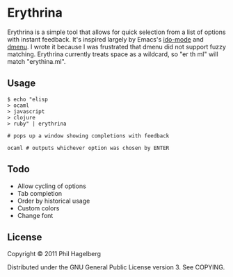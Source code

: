 # Erythrina

Erythrina is a simple tool that allows for quick selection from a list
of options with instant feedback. It's inspired largely by Emacs's
[ido-mode](http://www.emacswiki.org/emacs/InteractivelyDoThings) and
[dmenu](http://tools.suckless.org/dmenu/). I wrote it because I was
frustrated that dmenu did not support fuzzy matching. Erythrina
currently treats space as a wildcard, so "er th ml" will match
"erythina.ml".

## Usage

    $ echo "elisp
    > ocaml
    > javascript
    > clojure
    > ruby" | erythrina
    
    # pops up a window showing completions with feedback
    
    ocaml # outputs whichever option was chosen by ENTER

## Todo

* Allow cycling of options
* Tab completion
* Order by historical usage
* Custom colors
* Change font

## License

Copyright © 2011 Phil Hagelberg

Distributed under the GNU General Public License version 3. See COPYING.
